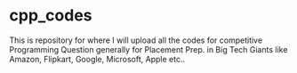 # cpp_codes
This is repository for where I will upload all the codes for competitive Programming Question generally for Placement Prep. in Big Tech Giants like Amazon, Flipkart, Google, Microsoft, Apple etc..
